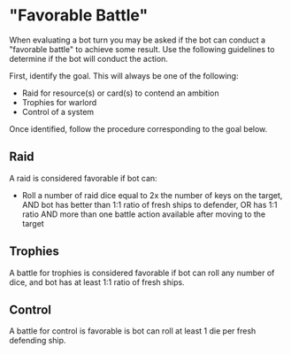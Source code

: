 # "Favorable Battle"

When evaluating a bot turn you may be asked if the bot can conduct a "favorable battle" to achieve some result. Use the following guidelines to determine if the bot will conduct the action.

First, identify the goal. This will always be one of the following:
- Raid for resource(s) or card(s) to contend an ambition
- Trophies for warlord
- Control of a system

Once identified, follow the procedure corresponding to the goal below.

## Raid

A raid is considered favorable if bot can:

- Roll a number of raid dice equal to 2x the number of keys on the target, AND bot has better than 1:1 ratio of fresh ships to defender, OR has 1:1 ratio AND more than one battle action available after moving to the target

## Trophies

A battle for trophies is considered favorable if bot can roll any number of dice, and bot has at least 1:1 ratio of fresh ships.

## Control

A battle for control is favorable is bot can roll at least 1 die per fresh defending ship.

<div class="pagebreak"> </div>
